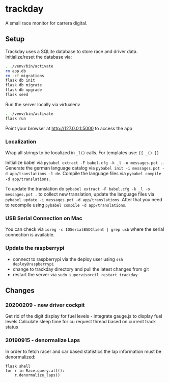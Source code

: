 # trackday

A small race monitor for carrera digital.

## Setup

Trackday uses a SQLite database to store race and driver data. Initialize/reset the database via:

```sh
. ./venv/bin/activate
rm app.db
rm -rf migrations
flask db init
flask db migrate
flask db upgrade
flask seed
```

Run the server locally via virtualenv
```sh
. ./venv/bin/activate
flask run
```

Point your browser at http://127.0.0.1:5000 to access the app

### Localization

Wrap all strings to be localized in `_l()` calls. For templates use: `{{ _() }}`

Initialize babel via `pybabel extract -F babel.cfg -k _l -o messages.pot .`. Generate the german language catalog via `pybabel init -i messages.pot -d app/translations -l de`. Compile the language files via `pybabel compile -d app/translations`.

To update the translation do `pybabel extract -F babel.cfg -k _l -o messages.pot .` to collect new translation, update the language files via `pybabel update -i messages.pot -d app/translations`. After that you need to recompile using `pybabel compile -d app/translations`.

### USB Serial Connection on Mac

You can check via `ioreg -c IOSerialBSDClient | grep usb` where the serial connection is available.

### Update the raspberrypi

- connect to raspberrypi via the deploy user using `ssh deploy@raspberrypi`
- change to trackday directory and pull the latest changes from git
- restart the server via `sudo supervisorctl restart trackday`


## Changes

### 20200209 - new driver cockpit
Get rid of the digit display for fuel levels - integrate gauge.js to display fuel levels
Calculate sleep time for cu request thread based on current track status

### 20190915 - denormalize Laps

In order to fetch racer and car based statistics the lap information must be denormalized:
```
flask shell
for r in Race.query.all():
    r.denormalize_laps()
```
